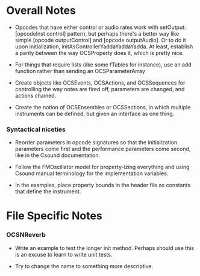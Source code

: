 Overall Notes
=============

* Opcodes that have either control or audio rates work with setOutput:[opcodeInst control] pattern, but perhaps there's a better way like simple [opcode outputControl] and [opcode outputAudio].  Or to do it upon initialization, initAsControllerYaddaYaddaYadda.  At least, establish a parity between the way OCSProperty does it, which is pretty nice.

* For things that require lists (like some fTables for instance), use an add function rather than sending an OCSParameterArray 

* Create objects like OCSEvents, OCSActions, and OCSSequences for controlling the way notes are fired off, parameters are changed, and actions chained.

* Create the notion of OCSEnsembles or OCSSections, in which multiple instruments can be defined, but given an interface as one thing.  

### Syntactical niceties
* Reorder parameters in opcode signatures so that the initialization parameters come first and the performance parameters come second, like in the Csound documentation.

* Follow the FMOscillator model for property-izing everything and using Csound manual terminology for the implementation variables.

* In the examples, place property bounds in the header file as constants that define the instrument.

File Specific Notes
===================

### OCSNReverb
* Write an example to test the longer init method.  Perhaps should use this is an excuse to learn to write unit tests.

* Try to change the name to something more descriptive.